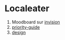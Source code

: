 # Localeater

1. Moodboard sur [invision](https://projects.invisionapp.com/boards/3S3X7IVHZAG/)
1. [priority-guide](./priority_guide)
1. [design](./design)